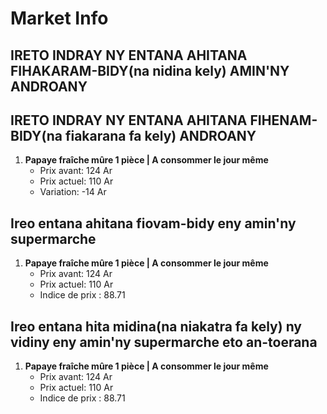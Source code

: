 # Market Info

## IRETO INDRAY NY ENTANA AHITANA FIHAKARAM-BIDY(na nidina kely) AMIN'NY ANDROANY

## IRETO INDRAY NY ENTANA AHITANA FIHENAM-BIDY(na fiakarana fa kely) ANDROANY

1. **Papaye fraîche mûre 1 pièce | A consommer le jour même**
   - Prix avant: 124 Ar
   - Prix actuel: 110 Ar
   - Variation: -14 Ar

## Ireo entana ahitana fiovam-bidy eny amin'ny supermarche

1. **Papaye fraîche mûre 1 pièce | A consommer le jour même**
   - Prix avant: 124 Ar
   - Prix actuel: 110 Ar
   - Indice de prix : 88.71

## Ireo entana hita midina(na niakatra fa kely) ny vidiny eny amin'ny supermarche eto an-toerana

1. **Papaye fraîche mûre 1 pièce | A consommer le jour même**
   - Prix avant: 124 Ar
   - Prix actuel: 110 Ar
   - Indice de prix : 88.71

